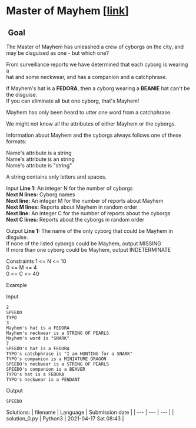 # Master of Mayhem \[[link](https://www.codingame.com/training/easy/master-of-mayhem)\]


 Goal
-----


The Master of Mayhem has unleashed a crew of cyborgs on the city, and may be disguised as one - but which one?  
  
From surveillance reports we have determined that each cyborg is wearing a  
hat and some neckwear, and has a companion and a catchphrase.  
  
If Mayhem's hat is a **FEDORA**, then a cyborg wearing a **BEANIE** hat can't be the disguise.   
If you can eliminate all but one cyborg, that's Mayhem!  
  
Mayhem has only been heard to utter one word from a catchphrase.  
  
We might not know all the attributes of either Mayhem or the cyborgs.  
  
Information about Mayhem and the cyborgs always follows one of these formats:  
  
Name's attribute is a string  
Name's attribute is an string  
Name's attribute is "string"  
  
A string contains only letters and spaces.



Input
**Line 1:** An integer N for the number of cyborgs  
**Next N lines:** Cyborg names  
**Next line:** An integer M for the number of reports about Mayhem  
**Next M lines:** Reports about Mayhem in random order  
**Next line:** An integer C for the number of reports about the cyborgs  
**Next C lines:** Reports about the cyborgs in random order


Output
**Line 1:** The name of the only cyborg that could be Mayhem in disguise.  
If none of the listed cyborgs could be Mayhem, output MISSING  
If more than one cyborg could be Mayhem, output INDETERMINATE


Constraints
1 <= N <= 10  
0 <= M <= 4  
0 <= C <= 40


Example


Input

```
2
SPEEDO
TYPO
3
Mayhem's hat is a FEDORA
Mayhem's neckwear is a STRING OF PEARLS
Mayhem's word is "SNARK"
7
SPEEDO's hat is a FEDORA
TYPO's catchphrase is "I am HUNTING for a SNARK"
TYPO's companion is a MINIATURE DRAGON
SPEEDO's neckwear is a STRING OF PEARLS
SPEEDO's companion is a BEAVER
TYPO's hat is a FEDORA
TYPO's neckwear is a PENDANT
```



Output

```
SPEEDO
```





Solutions:
| filename | Language | Submission date |
| --- | --- | --- |
| solution_0.py | Python3 | 2021-04-17 Sat 08:43 |
